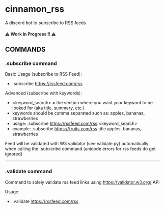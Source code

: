 # cinnamon_rss
A discord bot to subscribe to RSS feeds

#### ⚠️ Work in Progress !! ⚠️

## COMMANDS

### .subscribe command

Basic Usage (subscribe to RSS Feed): 
- .subscribe https://rssfeed.com/rss

Advanced (subscribe with keywords):
   - <keyword_search> = the section where you want your keyword to be looked for (aka title, summary, etc.)
   - keywords should be comma separated such as: apples, bananas, strawberries
   - usage: .subscribe https://rssfeed.com/rss <keyword_search> <keyword> <keyword>
   - example: .subscribe https://fruits.com/rss title apples, bananas, strawberries


Feed will be validated with W3 validator (see validate.py) automatically when calling the .subscribe command 
  (unicode errors for rss feeds do get ignored)

---
### .validate command
  
Command to solely validate rss feed links using https://validator.w3.org/ API
  
Usage:
 - .validate https://rssfeed.com/rss


 
